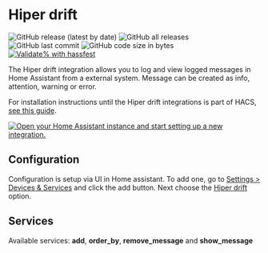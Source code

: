 # Hiper drift

![GitHub release (latest by date)](https://img.shields.io/github/v/release/kgn3400/hiper_drift)
![GitHub all releases](https://img.shields.io/github/downloads/kgn3400/hiper_drift/total)
![GitHub last commit](https://img.shields.io/github/last-commit/kgn3400/hiper_drift)
![GitHub code size in bytes](https://img.shields.io/github/languages/code-size/kgn3400/hiper_drift)
[![Validate% with hassfest](https://github.com/kgn3400/hiper_drift/workflows/Validate%20with%20hassfest/badge.svg)](https://github.com/kgn3400/hiper_drift/actions/workflows/hassfest.yaml)

The Hiper drift integration allows you to log and view logged messages in Home Assistant from a external system. Message can be created as info, attention, warning or error.

For installation instructions until the Hiper drift integrations is part of HACS, [see this guide](https://hacs.xyz/docs/faq/custom_repositories).

[![Open your Home Assistant instance and start setting up a new integration.](https://my.home-assistant.io/badges/config_flow_start.svg)](https://my.home-assistant.io/redirect/config_flow_start/?domain=hiper_drift)

## Configuration

Configuration is setup via UI in Home assistant. To add one, go to [Settings > Devices & Services](https://my.home-assistant.io/redirect/integrations) and click the add button. Next choose the [Hiper drift](https://my.home-assistant.io/redirect/config_flow_start?domain=hiper_drift) option.

## Services

Available services: __add__, __order_by__, __remove_message__ and __show_message__
